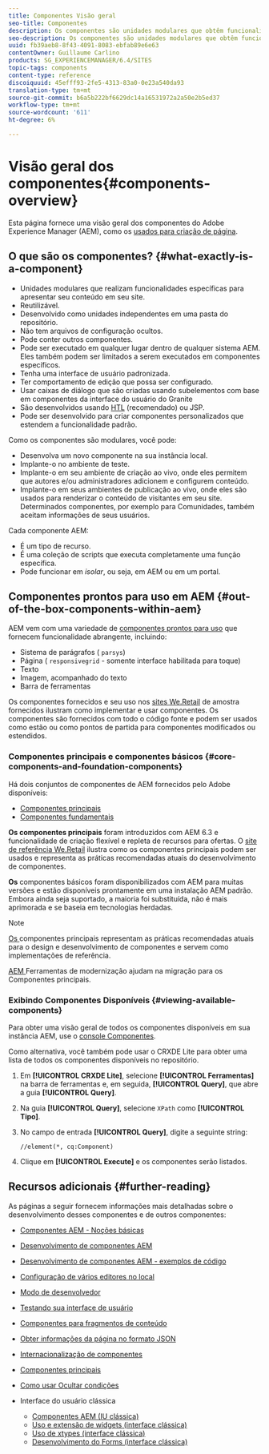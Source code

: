 ```yaml
---
title: Componentes Visão geral
seo-title: Componentes
description: Os componentes são unidades modulares que obtêm funcionalidade específica para apresentar seu conteúdo em seu site
seo-description: Os componentes são unidades modulares que obtêm funcionalidade específica para apresentar seu conteúdo em seu site
uuid: fb39aeb8-8f43-4091-8083-ebfab89e6e63
contentOwner: Guillaume Carlino
products: SG_EXPERIENCEMANAGER/6.4/SITES
topic-tags: components
content-type: reference
discoiquuid: 45efff93-2fe5-4313-83a0-0e23a540da93
translation-type: tm+mt
source-git-commit: b6a5b222bf6629dc14a16531972a2a50e2b5ed37
workflow-type: tm+mt
source-wordcount: '611'
ht-degree: 6%

---
```



# Visão geral dos componentes{#components-overview}

Esta página fornece uma visão geral dos componentes do Adobe Experience Manager (AEM), como os [usados para criação de página](/help/sites-authoring/default-components-foundation.md).

## O que são os componentes? {#what-exactly-is-a-component}

* Unidades modulares que realizam funcionalidades específicas para apresentar seu conteúdo em seu site.
* Reutilizável.
* Desenvolvido como unidades independentes em uma pasta do repositório.
* Não tem arquivos de configuração ocultos.
* Pode conter outros componentes.
* Pode ser executado em qualquer lugar dentro de qualquer sistema AEM. Eles também podem ser limitados a serem executados em componentes específicos.
* Tenha uma interface de usuário padronizada.
* Ter comportamento de edição que possa ser configurado.
* Usar caixas de diálogo que são criadas usando subelementos com base em componentes da interface do usuário do Granite
* São desenvolvidos usando [HTL](https://helpx.adobe.com/experience-manager/htl/user-guide.html) (recomendado) ou JSP.
* Pode ser desenvolvido para criar componentes personalizados que estendem a funcionalidade padrão.

Como os componentes são modulares, você pode:

* Desenvolva um novo componente na sua instância local.
* Implante-o no ambiente de teste.
* Implante-o em seu ambiente de criação ao vivo, onde eles permitem que autores e/ou administradores adicionem e configurem conteúdo.
* Implante-o em seus ambientes de publicação ao vivo, onde eles são usados para renderizar o conteúdo de visitantes em seu site. Determinados componentes, por exemplo para Comunidades, também aceitam informações de seus usuários.

Cada componente AEM:

* É um tipo de recurso.
* É uma coleção de scripts que executa completamente uma função específica.
* Pode funcionar em *isolar*, ou seja, em AEM ou em um portal.

## Componentes prontos para uso em AEM {#out-of-the-box-components-within-aem}

AEM vem com uma variedade de [componentes prontos para uso](/help/sites-authoring/default-components.md) que fornecem funcionalidade abrangente, incluindo:

* Sistema de parágrafos ( `parsys`)
* Página ( `responsivegrid` - somente interface habilitada para toque)
* Texto
* Imagem, acompanhado do texto
* Barra de ferramentas

Os componentes fornecidos e seu uso nos [sites We.Retail](/help/sites-developing/we-retail.md) de amostra fornecidos ilustram como implementar e usar componentes. Os componentes são fornecidos com todo o código fonte e podem ser usados como estão ou como pontos de partida para componentes modificados ou estendidos.

### Componentes principais e componentes básicos {#core-components-and-foundation-components}

Há dois conjuntos de componentes de AEM fornecidos pelo Adobe disponíveis:

* [Componentes principais](https://docs.adobe.com/content/help/pt-BR/experience-manager-core-components/using/introduction.html)
* [Componentes fundamentais](/help/sites-authoring/default-components-foundation.md)

**Os componentes principais** foram introduzidos com AEM 6.3 e funcionalidade de criação flexível e repleta de recursos para ofertas. O [site de referência We.Retail](/help/sites-developing/we-retail.md) ilustra como os componentes principais podem ser usados e representa as práticas recomendadas atuais do desenvolvimento de componentes.

**Os** componentes básicos foram disponibilizados com AEM para muitas versões e estão disponíveis prontamente em uma instalação AEM padrão. Embora ainda seja suportado, a maioria foi substituída, não é mais aprimorada e se baseia em tecnologias herdadas.

>[!NOTE]
>
>[Os ](https://docs.adobe.com/content/help/en/experience-manager-core-components/using/introduction.html) componentes principais representam as práticas recomendadas atuais para o design e desenvolvimento de componentes e servem como implementações de referência.
>
>[AEM ](modernization-tools.md) Ferramentas de modernização ajudam na migração para os Componentes principais.

### Exibindo Componentes Disponíveis {#viewing-available-components}

Para obter uma visão geral de todos os componentes disponíveis em sua instância AEM, use o [console Componentes](/help/sites-authoring/default-components-console.md).

Como alternativa, você também pode usar o CRXDE Lite para obter uma lista de todos os componentes disponíveis no repositório.

1. Em **[!UICONTROL CRXDE Lite]**, selecione **[!UICONTROL Ferramentas]** na barra de ferramentas e, em seguida, **[!UICONTROL Query]**, que abre a guia **[!UICONTROL Query]**.

1. Na guia **[!UICONTROL Query]**, selecione `XPath` como **[!UICONTROL Tipo]**.

1. No campo de entrada **[!UICONTROL Query]**, digite a seguinte string:

   `//element(*, cq:Component)`

1. Clique em **[!UICONTROL Execute]** e os componentes serão listados.

## Recursos adicionais {#further-reading}

As páginas a seguir fornecem informações mais detalhadas sobre o desenvolvimento desses componentes e de outros componentes:

* [Componentes AEM - Noções básicas](/help/sites-developing/components-basics.md)
* [Desenvolvimento de componentes AEM](/help/sites-developing/developing-components.md)
* [Desenvolvimento de componentes AEM - exemplos de código](/help/sites-developing/developing-components-samples.md)
* [Configuração de vários editores no local](/help/sites-developing/multiple-inplace-editors.md)
* [Modo de desenvolvedor](/help/sites-developing/developer-mode.md)
* [Testando sua interface de usuário](/help/sites-developing/hobbes.md)
* [Componentes para fragmentos de conteúdo](/help/sites-developing/components-content-fragments.md)
* [Obter informações da página no formato JSON](/help/sites-developing/pageinfo.md)
* [Internacionalização de componentes](/help/sites-developing/i18n.md)
* [Componentes principais](https://docs.adobe.com/content/help/en/experience-manager-core-components/using/introduction.html)
* [Como usar Ocultar condições](/help/sites-developing/hide-conditions.md)
* Interface do usuário clássica

   * [Componentes AEM (IU clássica)](/help/sites-developing/developing-components-classic.md)
   * [Uso e extensão de widgets (interface clássica)](/help/sites-developing/widgets.md)
   * [Uso de xtypes (interface clássica)](/help/sites-developing/xtypes.md)
   * [Desenvolvimento do Forms (interface clássica)](/help/sites-developing/developing-forms.md)

